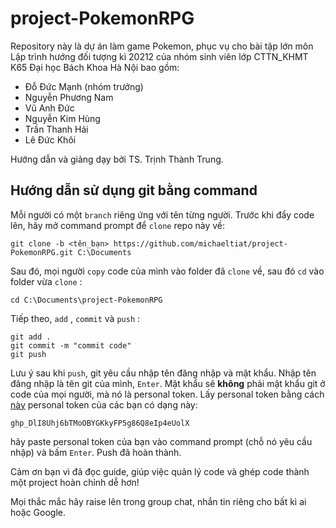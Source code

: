 # project-PokemonRPG

Repository này là dự án làm game Pokemon, phục vụ cho bài tập lớn môn Lập trình hướng đối tượng kì 20212 của nhóm sinh viên lớp CTTN_KHMT K65 Đại học Bách Khoa Hà Nội bao gồm:

- Đỗ Đức Mạnh (nhóm trưởng)
- Nguyễn Phương Nam
- Vũ Anh Đức
- Nguyễn Kim Hùng
- Trần Thanh Hải
- Lê Đức Khôi

Hướng dẫn và giảng dạy bởi TS. Trịnh Thành Trung.

## Hướng dẫn sử dụng git bằng command

Mỗi người có một `branch` riêng ứng với tên từng người. Trước khi đẩy code lên, hãy mở command prompt để `clone` repo này về:

```
git clone -b <tên_bạn> https://github.com/michaeltiat/project-PokemonRPG.git C:\Documents
```

Sau đó, mọi người `copy` code của mình vào folder đã `clone` về, sau đó `cd` vào folder vừa `clone` :

```
cd C:\Documents\project-PokemonRPG 
```

Tiếp theo, `add` , `commit` và `push` :

```
git add .
git commit -m "commit code"
git push
```

Lưu ý sau khi `push`, git yêu cầu nhập tên đăng nhập và mật khẩu. Nhập tên đăng nhập là tên git của mình, `Enter`. Mật khẩu sẽ **không** phải mật khẩu git ở code của mọi người, mà nó là personal token. Lấy personal token bằng cách [này](https://docs.github.com/en/authentication/keeping-your-account-and-data-secure/creating-a-personal-access-token)
personal token của các bạn có dạng này:
```
ghp_DlI8Uhj6bTMoOBYGKkyFP5g86Q8eIp4eUolX
```

hãy paste personal token của bạn vào command prompt (chỗ nó yêu cầu nhập) và bấm `Enter`. 
Push đã hoàn thành.

Cảm ơn bạn vì đã đọc guide, giúp việc quản lý code và ghép code thành một project hoàn chỉnh dễ hơn!

Mọi thắc mắc hãy raise lên trong group chat, nhắn tin riêng cho bất kì ai hoặc Google.
